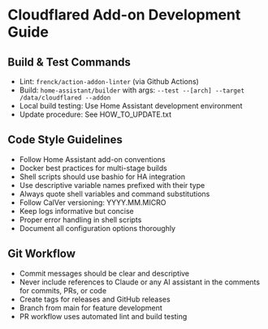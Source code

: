 # Cloudflared Add-on Development Guide

## Build & Test Commands
- Lint: `frenck/action-addon-linter` (via Github Actions)
- Build: `home-assistant/builder` with args: `--test --[arch] --target /data/cloudflared --addon`
- Local build testing: Use Home Assistant development environment
- Update procedure: See HOW_TO_UPDATE.txt

## Code Style Guidelines
- Follow Home Assistant add-on conventions
- Docker best practices for multi-stage builds
- Shell scripts should use bashio for HA integration
- Use descriptive variable names prefixed with their type
- Always quote shell variables and command substitutions
- Follow CalVer versioning: YYYY.MM.MICRO
- Keep logs informative but concise
- Proper error handling in shell scripts
- Document all configuration options thoroughly

## Git Workflow
- Commit messages should be clear and descriptive
- Never include references to Claude or any AI assistant in the comments for commits, PRs, or code
- Create tags for releases and GitHub releases
- Branch from main for feature development
- PR workflow uses automated lint and build testing
